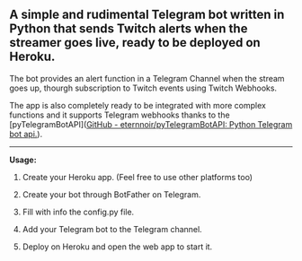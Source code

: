 ## A simple and rudimental Telegram bot written in Python that sends Twitch alerts when the streamer goes live, ready to be deployed on Heroku.

The bot provides an alert function in a Telegram Channel when the stream goes up, thourgh subscription to Twitch events using Twitch Webhooks. 

The app is also completely ready to be integrated with more complex functions and it supports Telegram webhooks thanks to the [pyTelegramBotAPI]([GitHub - eternnoir/pyTelegramBotAPI: Python Telegram bot api.](https://github.com/eternnoir/pyTelegramBotAPI/)).

***

**Usage:**

1. Create your Heroku app. (Feel free to use other platforms too)

2. Create your bot through BotFather on Telegram.

3. Fill with info the config.py file.

4. Add your Telegram bot to the Telegram channel.

5. Deploy on Heroku and open the web app to start it.
